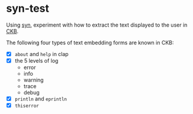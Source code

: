 # syn-test

Using [syn](https://github.com/dtolnay/syn), experiment with how to extract the text displayed to the user in [CKB](https://github.com/nervosnetwork/ckb).

The following four types of text embedding forms are known in CKB:

- [x] `about` and `help` in clap
- [x] the 5 levels of log
  - error
  - info
  - warning
  - trace
  - debug
- [x] `println` and `eprintln`
- [x] `thiserror`
